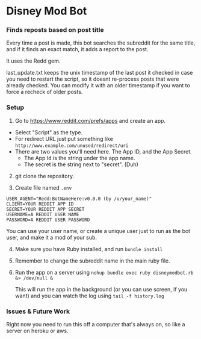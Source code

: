 # Disney Mod Bot
### Finds reposts based on post title
Every time a post is made, this bot searches the subreddit for the same title, and if it finds an exact match, it adds a report to the post.

It uses the Redd gem.

last_update.txt keeps the unix timestamp of the last post it checked in case you need to restart the script, so it doesnt re-process posts that were already checked. You can modify it with an older timestamp if you want to force a recheck of older posts.

### Setup

1) Go to https://www.reddit.com/prefs/apps and create an app. 
 - Select "Script" as the type. 
 - For redirect URL just put something like `http://www.example.com/unused/redirect/uri`
 - There are two values you'll need here. The App ID, and the App Secret.
   - The App Id is the string under the app name.
   - The secret is the string next to "secret". (Duh)

2) git clone the repository.

3) Create file named `.env` 
```
USER_AGENT="Redd:BotNameHere:v0.0.0 (by /u/your_name)"
CLIENT=YOUR REDDIT APP ID
SECRET=YOUR REDDIT APP SECRET
USERNAME=A REDDIT USER NAME
PASSWORD=A REDDIT USER PASSWORD
```

You can use your user name, or create a unique user just to run as the bot user, and make it a mod of your sub.

4) Make sure you have Ruby installed, and run `bundle install`

5) Remember to change the subreddit name in the main ruby file.

6) Run the app on a server using `nohup bundle exec ruby disneymodbot.rb &> /dev/null &`
  
    This will run the app in the background (or you can use screen, if you want) and you can watch the log using `tail -f history.log`

### Issues & Future Work

Right now you need to run this off a computer that's always on, so like a server on heroku or aws. 

